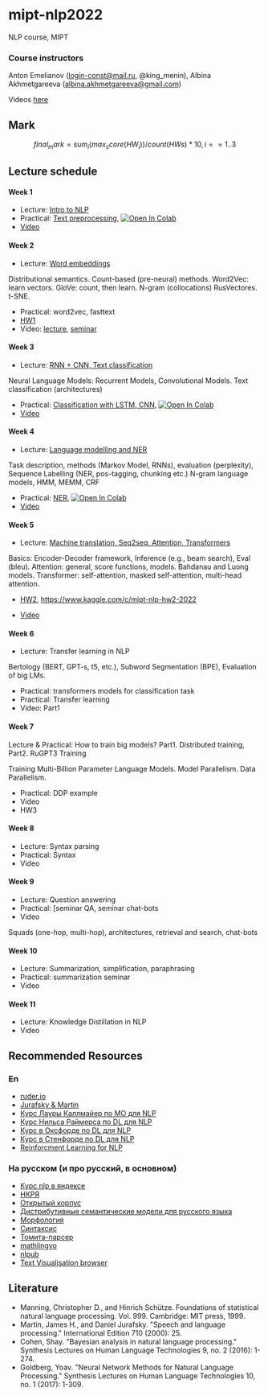 # mipt-nlp2022
NLP course, MIPT

### Course instructors
Anton Emelianov (login-const@mail.ru, @king_menin), Albina Akhmetgareeva (albina.akhmetgareeva@gmail.com)

Videos [here](https://drive.google.com/drive/folders/1CDQsHx53en5punmtB5I94A4NI2pJY9Wm?usp=sharing)

## Mark
```math
final_mark=sum_i (max_score(HW_i)) / count(HWs) * 10, i==1..3
```

## Lecture schedule

#### Week 1

* Lecture: [Intro to NLP](lectures/L1.Intro2NLP.pdf)
* Practical: [Text preprocessing](seminars/sem1/sem1_basic_text_processing.ipynb), [![Open In Colab](https://colab.research.google.com/assets/colab-badge.svg)](https://colab.research.google.com/github/king-menin/mipt-nlp2022/blob/master/seminars/sem1/sem1_basic_text_processing.ipynb)
* [Video](https://drive.google.com/file/d/1hx3EHLtIsOspEjMDZz9I0ENH3P9DIsrf/view?usp=sharing)

#### Week 2

* Lecture: [Word embeddings](lectures/L2.WordEmbeddings.pdf)

Distributional semantics. Count-based (pre-neural) methods. Word2Vec: learn vectors. GloVe: count, then learn. N-gram (collocations)
RusVectores. t-SNE.
* Practical: word2vec, fasttext
* [HW1](HWs/hw1.ipynb)
* Video: [lecture](https://drive.google.com/file/d/1LQEVudRMccfiIj5igVeNg2qqg9EwRJ7b/view?usp=sharing), [seminar](https://drive.google.com/file/d/1yoXQXRmEvhBUl0iPJgVXFYv9KwyLAzUA/view?usp=sharing)

#### Week 3

* Lecture: [RNN + CNN, Text classification](lectures/L3.TextClassification_BasicNNs_at_NLP.pdf)

Neural Language Models: Recurrent Models, Convolutional Models. Text classification (architectures)
* Practical: [Classification with LSTM, CNN](seminars/sem3/sem3_classification.ipynb), [![Open In Colab](https://colab.research.google.com/assets/colab-badge.svg)](https://colab.research.google.com/github/king-menin/mipt-nlp2021/blob/master/seminars/sem3/sem3_classification.ipynb)
* [Video](https://drive.google.com/file/d/1uqV_uhPUjhqh5v8zVFBPsem4W2oDErGn/view?usp=sharing)

#### Week 4

* Lecture: [Language modelling and NER](lectures/L4.LMs_Intro_and_NER.pdf)

Task description, methods (Markov Model, RNNs), evaluation (perplexity), Sequence Labelling (NER, pos-tagging, chunking etc.) N-gram language models, HMM, MEMM, CRF
* Practical: [NER](seminars/sem4/sem4_ner.ipynb), [![Open In Colab](https://colab.research.google.com/assets/colab-badge.svg)](https://colab.research.google.com/github/king-menin/mipt-nlp2022/blob/master/seminars/sem4/sem4_ner.ipynb)
* [Video](https://drive.google.com/file/d/1ECVWmy7zMs9QPX-nnZ7SASvopBlFAIM6/view?usp=sharing)

#### Week 5
* Lecture: [Machine translation, Seq2seq, Attention, Transformers](lectures/L5.MTAttentionTransformers.pptx.pdf)

Basics: Encoder-Decoder framework, Inference (e.g., beam search),  Eval (bleu).
Attention: general, score functions, models. Bahdanau and Luong models. 
Transformer: self-attention, masked self-attention, multi-head attention.
* [HW2](HWs/hw2.ipynb), https://www.kaggle.com/c/mipt-nlp-hw2-2022

* [Video](https://drive.google.com/file/d/1P0UQX50ZacNnRAhotgjGhZt6L6D3L4Zo/view?usp=sharing)

#### Week 6

* Lecture: Transfer learning in NLP

Bertology (BERT, GPT-s, t5, etc.), Subword Segmentation (BPE), Evaluation of big LMs.
* Practical: transformers models for classification task
* Practical: Transfer learning
* Video: Part1

#### Week 7

Lecture & Practical: How to train big models? Part1. Distributed training, Part2. RuGPT3 Training

Training Multi-Billion Parameter Language Models. Model Parallelism. Data Parallelism.

* Practical: DDP example
* Video
* HW3

#### Week 8

* Lecture: Syntax parsing
* Practical: Syntax
* Video

#### Week 9

* Lecture: Question answering
* Practical: [seminar QA, seminar chat-bots
* Video

Squads (one-hop, multi-hop), architectures, retrieval and search, chat-bots


#### Week 10

* Lecture: Summarization, simplification, paraphrasing
* Practical: summarization seminar
* Video

#### Week 11

* Lecture: Knowledge Distillation in NLP
* Video



## Recommended Resources
### En

* [ruder.io](https://ruder.io/)
* [Jurafsky & Martin](https://web.stanford.edu/~jurafsky/slp3/)
* [Курс Лауры Каллмайер по МО для NLP](https://user.phil.hhu.de/~kallmeyer/MachineLearning/index.html)
* [Курс Нильса Раймерса по DL для NLP](https://github.com/UKPLab/deeplearning4nlp-tutorial)
* [Курс в Оксфорде по DL для NLP](https://github.com/UKPLab/deeplearning4nlp-tutorial)
* [Курс в Стенфорде по DL для NLP](https://web.stanford.edu/class/archive/cs/cs224n/cs224n.1214/)
* [Reinforcment Learning for NLP](https://github.com/jiyfeng/rl4nlp)


### На русском (и про русский, в основном)

* [Курс nlp в яндексе](https://github.com/yandexdataschool/nlp_course)
* [НКРЯ](http://ruscorpora.ru)
* [Открытый корпус](http://opencorpora.org)
* [Дистрибутивные семантические модели для русского языка](http://rusvectores.org/ru/)
* [Морфология](https://tech.yandex.ru/mystem/)
* [Синтаксис](https://habrahabr.ru/post/317564/)
* [Томита-парсер](https://tech.yandex.ru/tomita/)
* [mathlingvo](http://mathlingvo.ru)
* [nlpub](https://nlpub.ru)
* [Text Visualisation browser](http://textvis.lnu.se)


## Literature

* Manning, Christopher D., and Hinrich Schütze. Foundations of statistical natural language processing. Vol. 999. Cambridge: MIT press, 1999.
* Martin, James H., and Daniel Jurafsky. "Speech and language processing." International Edition 710 (2000): 25.
* Cohen, Shay. "Bayesian analysis in natural language processing." Synthesis Lectures on Human Language Technologies 9, no. 2 (2016): 1-274.
* Goldberg, Yoav. "Neural Network Methods for Natural Language Processing." Synthesis Lectures on Human Language Technologies 10, no. 1 (2017): 1-309.

